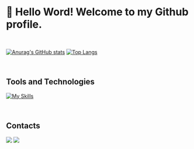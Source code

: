 # 👋 Hello Word! Welcome to my Github profile.

<br>

[![Anurag's GitHub stats](https://github-readme-stats.vercel.app/api?username=carloshco6&theme=dark&card_width=420px)](https://github.com/anuraghazra/github-readme-stats)
[![Top Langs](https://github-readme-stats.vercel.app/api/top-langs/?username=carloshco6&theme=dark&layout=compact)](https://github.com/anuraghazra/github-readme-stats)

<br>

## Tools and Technologies
[![My Skills](https://skillicons.dev/icons?i=cs,unity,blender,ae,ps)](https://skillicons.dev)

<br>

## Contacts
<div>  
<a href = "mailto:carloshenriquecostaoliveira06@gmail.com"><img src="https://img.shields.io/badge/-Gmail-%23333?style=for-the-badge&logo=gmail&logoColor=white" target="_blank"></a>
<a href="https://www.linkedin.com/in/carlos-henrique-costa-de-oliveira-51433824b/" target="_blank"><img src="https://img.shields.io/badge/-LinkedIn-%230077B5?style=for-the-badge&logo=linkedin&logoColor=white" target="_blank"></a> 
</div>

